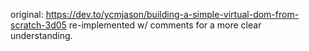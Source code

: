 original: https://dev.to/ycmjason/building-a-simple-virtual-dom-from-scratch-3d05
re-implemented w/ comments for a more clear understanding. 
